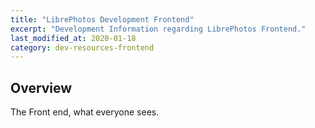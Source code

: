 ```yaml
---
title: "LibrePhotos Development Frontend"
excerpt: "Development Information regarding LibrePhotos Frontend."
last_modified_at: 2020-01-18
category: dev-resources-frontend
---
```


## Overview

The Front end, what everyone sees. 